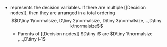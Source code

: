 - represents the decision variables. If there are multiple [[Decision nodes]], then they are arranged in a total ordering
$$D\tiny 1\normalsize, D\tiny 2\normalsize, D\tiny 3\normalsize,...,D\tiny k\normalsize$$
	- Parents of [[Decision nodes]] $D\tiny i$ are $D\tiny 1\normalsize ,...,D\tiny i-1$